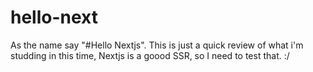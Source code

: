 # hello-next
As the name say "#Hello Nextjs". This is just a quick review of what i'm studding in this time, Nextjs is a goood SSR, so I need to test that. :/
